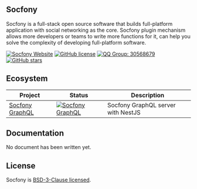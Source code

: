 ## Socfony

Socfony is a full-stack open source software that builds full-platform application with social networking as the core. Socfony plugin mechanism allows more developers or teams to write more functions for it, can help you solve the complexity of developing full-platform software.

[![Socfony Website](https://img.shields.io/badge/website-socfony.com-0076D6?style=for-the-badge)](https://socfony.com)
[![GitHub license](https://img.shields.io/github/license/socfony/socfony?style=for-the-badge)](https://opensource.org/licenses/BSD-3-Clause)
[![QQ Group: 30568679](https://img.shields.io/badge/qq%20group-30568679-eb1923?logo=tencent-qq&style=for-the-badge)](https://qm.qq.com/cgi-bin/qm/qr?k=yORvTv7AvoAvpsjL3OOHgrNNZplYh1NN&jump_from=webapi)
[![GitHub stars](https://img.shields.io/github/stars/socfony/socfony-app?color=6100A5&logo=github&style=for-the-badge)](https://github.com/socfony/socfony-app/stargazers)

## Ecosystem

| Project | Status | Description |
|---------|--------|-------------|
| [Socfony GraphQL](https://github.com/socfony/socfony) |  [![Socfony GraphQL](https://img.shields.io/badge/nestjs-wip-0076D6?style=for-badge&logo=nestjs)](https://github.com/socfony/socfony) | Socfony GraphQL server with NestJS |


## Documentation

No document has been written yet.

## License

Socfony is [BSD-3-Clause licensed](https://opensource.org/licenses/BSD-3-Clause).
